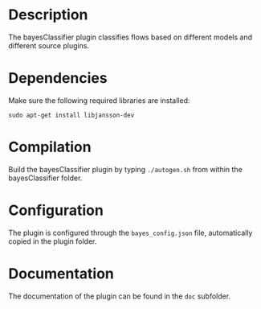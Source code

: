 # Description

The bayesClassifier plugin classifies flows based on different models and
different source plugins.

# Dependencies

Make sure the following required libraries are installed:

```
sudo apt-get install libjansson-dev
```

# Compilation

Build the bayesClassifier plugin by typing `./autogen.sh` from within the
bayesClassifier folder.

# Configuration

The plugin is configured through the `bayes_config.json` file, automatically
copied in the plugin folder.

# Documentation

The documentation of the plugin can be found in the `doc` subfolder.
